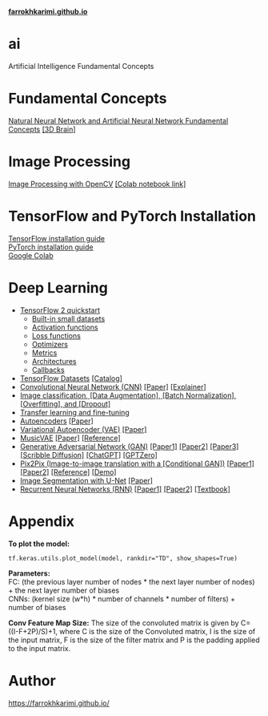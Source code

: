 **[farrokhkarimi.github.io](https://farrokhkarimi.github.io/)**

# ai
Artificial Intelligence Fundamental Concepts

# Fundamental Concepts
[Natural Neural Network and Artificial Neural Network Fundamental Concepts](https://docs.google.com/presentation/d/1Q0x1RXbXiUs7bOq1qfQryeZMMfv2GFwcdy0UVR4dNzQ/) [[3D Brain]](http://www.g2conline.org/3dbrain/)

# Image Processing
[Image Processing with OpenCV](https://github.com/farrokhkarimi/OpenCV) [[Colab notebook link]](https://colab.research.google.com/github/farrokhkarimi/OpenCV/blob/master/Getting_Started_with_OpenCV.ipynb)

# TensorFlow and PyTorch Installation
[TensorFlow installation guide](https://www.tensorflow.org/install)  
[PyTorch installation guide](https://pytorch.org/get-started/locally/)  
[Google Colab](https://colab.research.google.com/)

# Deep Learning
* [TensorFlow 2 quickstart](https://colab.research.google.com/github/tensorflow/docs/blob/master/site/en/tutorials/quickstart/beginner.ipynb)  
  * [Built-in small datasets](https://keras.io/api/datasets/)  
  * [Activation functions](https://keras.io/api/layers/activations/)  
  * [Loss functions](https://keras.io/api/losses/)  
  * [Optimizers](https://keras.io/api/optimizers/)  
  * [Metrics](https://keras.io/api/metrics/)  
  * [Architectures](https://keras.io/api/applications/)  
  * [Callbacks](https://keras.io/api/callbacks/)  
* [TensorFlow Datasets](https://colab.research.google.com/github/tensorflow/datasets/blob/master/docs/overview.ipynb) [[Catalog]](https://www.tensorflow.org/datasets/catalog/overview)
* [Convolutional Neural Network (CNN)](https://colab.research.google.com/github/tensorflow/docs/blob/master/site/en/tutorials/images/cnn.ipynb) [[Paper]](https://arxiv.org/pdf/1511.08458.pdf) [[Explainer]](https://poloclub.github.io/cnn-explainer/)  
* [Image classification, [Data Augmentation], [Batch Normalization], [Overfitting], and [Dropout]](https://colab.research.google.com/github/tensorflow/docs/blob/master/site/en/tutorials/images/classification.ipynb)  
* [Transfer learning and fine-tuning](https://colab.research.google.com/github/tensorflow/docs/blob/master/site/en/tutorials/images/transfer_learning.ipynb)
* [Autoencoders](https://colab.research.google.com/github/tensorflow/docs/blob/master/site/en/tutorials/generative/autoencoder.ipynb) [[Paper]](https://arxiv.org/pdf/2003.05991.pdf)  
* [Variational Autoencoder (VAE)](https://colab.research.google.com/github/tensorflow/docs/blob/master/site/en/tutorials/generative/cvae.ipynb) [[Paper]](https://arxiv.org/pdf/1906.02691.pdf)  
* [MusicVAE](https://colab.research.google.com/github/magenta/magenta-demos/blob/master/colab-notebooks/MusicVAE.ipynb) [[Paper]](https://arxiv.org/pdf/1803.05428.pdf) [[Reference]](https://magenta.tensorflow.org/music-vae) 
* [Generative Adversarial Network (GAN)](https://colab.research.google.com/github/tensorflow/docs/blob/master/site/en/tutorials/generative/dcgan.ipynb) [[Paper1]](https://arxiv.org/pdf/1406.2661.pdf) [[Paper2]](https://arxiv.org/pdf/1511.06434.pdf) [[Paper3]](https://arxiv.org/pdf/1701.00160.pdf) [[Scribble Diffusion]](https://scribblediffusion.com/) [[ChatGPT]](https://openai.com/blog/chatgpt/) [[GPTZero]](https://gptzero.me/)
* [Pix2Pix (Image-to-image translation with a [Conditional GAN])](https://colab.research.google.com/github/tensorflow/docs/blob/master/site/en/tutorials/generative/pix2pix.ipynb) [[Paper1]](https://arxiv.org/pdf/1411.1784.pdf) [[Paper2]](https://arxiv.org/pdf/1611.07004.pdf) [[Reference]](https://phillipi.github.io/pix2pix/) [[Demo]](https://affinelayer.com/pixsrv/)   
* [Image Segmentation with U-Net](https://colab.research.google.com/github/tensorflow/docs/blob/master/site/en/tutorials/images/segmentation.ipynb) [[Paper]](https://arxiv.org/pdf/1505.04597.pdf)
* [Recurrent Neural Networks (RNN)](https://colab.research.google.com/github/tensorflow/docs/blob/snapshot-keras/site/en/guide/keras/rnn.ipynb) [[Paper1]](https://arxiv.org/pdf/1808.03314.pdf) [[Paper2]](https://arxiv.org/ftp/arxiv/papers/1701/1701.05923.pdf) [[Textbook]](http://dprogrammer.org/rnn-lstm-gru) 

<!--  

-->

# Appendix
**To plot the model:**  
```python3
tf.keras.utils.plot_model(model, rankdir="TD", show_shapes=True)
```

**Parameters:**  
FC: (the previous layer number of nodes * the next layer number of nodes) + the next layer number of biases  
CNNs: (kernel size (w*h) * number of channels * number of filters) + number of biases  

**Conv Feature Map Size:**
The size of the convoluted matrix is given by C=((I-F+2P)/S)+1, where C is the size of the Convoluted matrix, I is the size of the input matrix, F is the size of the filter matrix and P is the padding applied to the input matrix.

# Author
https://farrokhkarimi.github.io/
